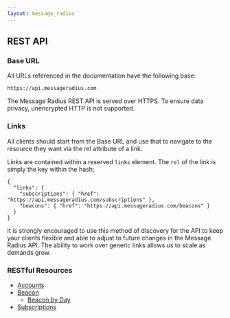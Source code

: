 ```yaml
---
layout: message_radius
---
```


## REST API

### Base URL

All URLs referenced in the documentation have the following base:

    https://api.messageradius.com

The Message Radius REST API is served over HTTPS. To ensure data privacy, unencrypted HTTP is not supported.

### Links

All clients should start from the Base URL and use that to navigate to the resource they want via the rel attribute of a link.

Links are contained within a reserved `links` element. The `rel` of the link is simply the key within the hash:

    {
      "links": {
        "subscriptions": { "href": "https://api.messageradius.com/subscriptions" },
        "beacons": { "href": "https://api.messageradius.com/beacons" }
      }
    }

It is strongly encouraged to use this method of discovery for the API to keep your clients flexible and able to adjust to future changes in the Message Radius API. The ability to work over generic links allows us to scale as demands grow.

### RESTful Resources

* [Accounts](/message_radius/accounts.html)
* [Beacon](/message_radius/beacons.html)
  * [Beacon by Day](/message_radius/beacons.html)
* [Subscriptions](/message_radius/subscriptions.html)

